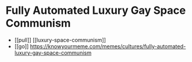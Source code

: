# Fully Automated Luxury Gay Space Communism

- [[pull]] [[luxury-space-communism]]
- [[go]] https://knowyourmeme.com/memes/cultures/fully-automated-luxury-gay-space-communism



